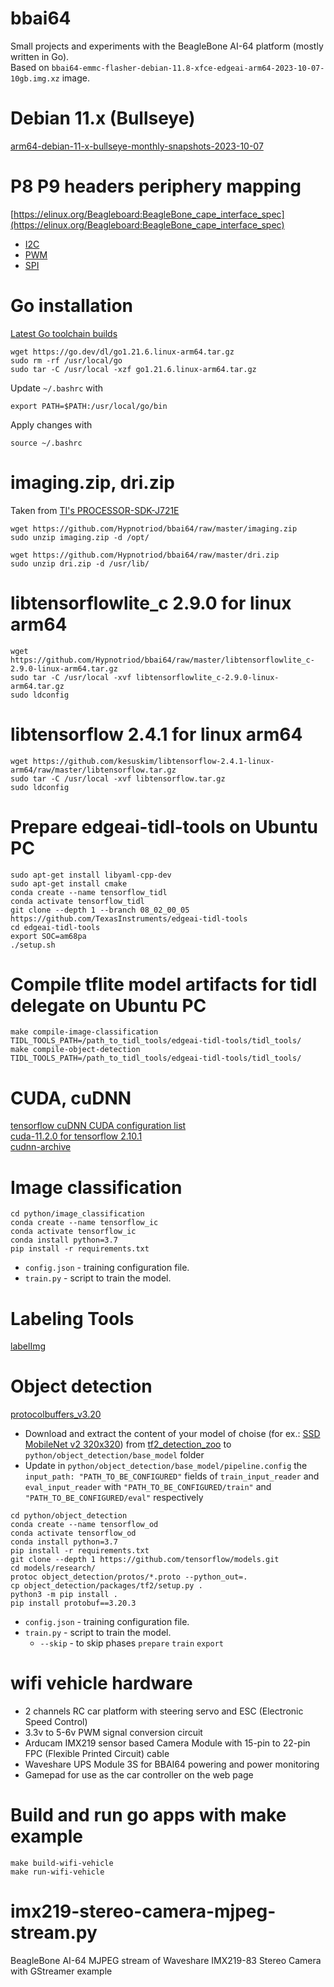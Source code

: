 # bbai64
Small projects and experiments with the BeagleBone AI-64 platform (mostly written in Go).  
Based on `bbai64-emmc-flasher-debian-11.8-xfce-edgeai-arm64-2023-10-07-10gb.img.xz` image.

# Debian 11.x (Bullseye)
[arm64-debian-11-x-bullseye-monthly-snapshots-2023-10-07](https://forum.beagleboard.org/t/arm64-debian-11-x-bullseye-monthly-snapshots-2023-10-07/32318)

# P8 P9 headers periphery mapping
[https://elinux.org/Beagleboard:BeagleBone_cape_interface_spec](https://elinux.org/Beagleboard:BeagleBone_cape_interface_spec)
* [I2C](https://elinux.org/Beagleboard:BeagleBone_cape_interface_spec#I2C)
* [PWM](https://elinux.org/Beagleboard:BeagleBone_cape_interface_spec#PWM)
* [SPI](https://elinux.org/Beagleboard:BeagleBone_cape_interface_spec#SPI)

# Go installation  
[Latest Go toolchain builds](https://go.dev/dl/) 
```
wget https://go.dev/dl/go1.21.6.linux-arm64.tar.gz
sudo rm -rf /usr/local/go
sudo tar -C /usr/local -xzf go1.21.6.linux-arm64.tar.gz
```
Update `~/.bashrc` with
```
export PATH=$PATH:/usr/local/go/bin
```
Apply changes with
```
source ~/.bashrc
```

# imaging.zip, dri.zip
Taken from [TI's PROCESSOR-SDK-J721E](https://www.ti.com/tool/PROCESSOR-SDK-J721E)  
```
wget https://github.com/Hypnotriod/bbai64/raw/master/imaging.zip
sudo unzip imaging.zip -d /opt/

wget https://github.com/Hypnotriod/bbai64/raw/master/dri.zip
sudo unzip dri.zip -d /usr/lib/
```

# libtensorflowlite_c 2.9.0 for linux arm64
```
wget https://github.com/Hypnotriod/bbai64/raw/master/libtensorflowlite_c-2.9.0-linux-arm64.tar.gz
sudo tar -C /usr/local -xvf libtensorflowlite_c-2.9.0-linux-arm64.tar.gz
sudo ldconfig
```

# libtensorflow 2.4.1 for linux arm64
```
wget https://github.com/kesuskim/libtensorflow-2.4.1-linux-arm64/raw/master/libtensorflow.tar.gz
sudo tar -C /usr/local -xvf libtensorflow.tar.gz
sudo ldconfig
```

# Prepare edgeai-tidl-tools on Ubuntu PC
```
sudo apt-get install libyaml-cpp-dev
sudo apt-get install cmake
conda create --name tensorflow_tidl
conda activate tensorflow_tidl
git clone --depth 1 --branch 08_02_00_05 https://github.com/TexasInstruments/edgeai-tidl-tools
cd edgeai-tidl-tools
export SOC=am68pa
./setup.sh
```

# Compile tflite model artifacts for tidl delegate on Ubuntu PC
```
make compile-image-classification TIDL_TOOLS_PATH=/path_to_tidl_tools/edgeai-tidl-tools/tidl_tools/
make compile-object-detection TIDL_TOOLS_PATH=/path_to_tidl_tools/edgeai-tidl-tools/tidl_tools/
```

# CUDA, cuDNN
[tensorflow cuDNN CUDA configuration list](https://www.tensorflow.org/install/source#gpu)  
[cuda-11.2.0 for tensorflow 2.10.1](https://developer.nvidia.com/cuda-11.2.0-download-archive)  
[cudnn-archive](https://developer.nvidia.com/rdp/cudnn-archive)  

# Image classification
```
cd python/image_classification
conda create --name tensorflow_ic
conda activate tensorflow_ic
conda install python=3.7
pip install -r requirements.txt
```
* `config.json` - training configuration file.
* `train.py` - script to train the model.

# Labeling Tools
[labelImg](https://github.com/HumanSignal/labelImg)

# Object detection
[protocolbuffers_v3.20](https://github.com/protocolbuffers/protobuf/releases/tag/v3.20.3)
* Download and extract the content of your model of choise (for ex.: [SSD MobileNet v2 320x320](http://download.tensorflow.org/models/object_detection/tf2/20200711/ssd_mobilenet_v2_320x320_coco17_tpu-8.tar.gz)) from [tf2_detection_zoo](https://github.com/tensorflow/models/blob/master/research/object_detection/g3doc/tf2_detection_zoo.md) to `python/object_detection/base_model` folder
* Update in `python/object_detection/base_model/pipeline.config` the `input_path: "PATH_TO_BE_CONFIGURED"` fields of `train_input_reader` and `eval_input_reader` with `"PATH_TO_BE_CONFIGURED/train"` and `"PATH_TO_BE_CONFIGURED/eval"` respectively
```
cd python/object_detection
conda create --name tensorflow_od
conda activate tensorflow_od
conda install python=3.7
pip install -r requirements.txt
git clone --depth 1 https://github.com/tensorflow/models.git
cd models/research/
protoc object_detection/protos/*.proto --python_out=.
cp object_detection/packages/tf2/setup.py .
python3 -m pip install .
pip install protobuf==3.20.3
```
* `config.json` - training configuration file.
* `train.py` - script to train the model.
  * `--skip` - to skip phases `prepare` `train` `export`

# wifi vehicle hardware
* 2 channels RC car platform with steering servo and ESC (Electronic Speed Control)
* 3.3v to 5-6v PWM signal conversion circuit
* Arducam IMX219 sensor based Camera Module with 15-pin to 22-pin FPC (Flexible Printed Circuit) cable
* Waveshare UPS Module 3S for BBAI64 powering and power monitoring
* Gamepad for use as the car controller on the web page

# Build and run go apps with make example
```
make build-wifi-vehicle
make run-wifi-vehicle
```

# imx219-stereo-camera-mjpeg-stream.py
BeagleBone AI-64 MJPEG stream of Waveshare IMX219-83 Stereo Camera with GStreamer example

